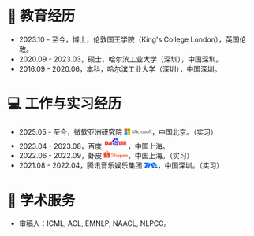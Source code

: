 # 📖 教育经历
- 2023.10 - 至今，博士，伦敦国王学院（King's College London），英国伦敦。
- 2020.09 - 2023.03，硕士，哈尔滨工业大学（深圳），中国深圳。
- 2016.09 - 2020.06，本科，哈尔滨工业大学（深圳），中国深圳。

# 💻 工作与实习经历
- 2025.05 - 至今，微软亚洲研究院 <img src='/images/microsoft_logo.svg' style="width: 4em;">，中国北京。（实习）
- 2023.04 - 2023.08，百度 <img src='/images/baidu-ar21~bgwhite.svg' style="width: 3.5em;">，中国上海。
- 2022.06 - 2022.09，虾皮 <img src='/images/shopee.svg' style="width: 3.5em;">，中国上海。（实习）
- 2021.08 - 2022.04，腾讯音乐娱乐集团 <img src='/images/Tencent_Music.svg' style="width: 2em;">，中国深圳。（实习）

# 🫡 学术服务

- 审稿人：ICML, ACL, EMNLP, NAACL, NLPCC。 